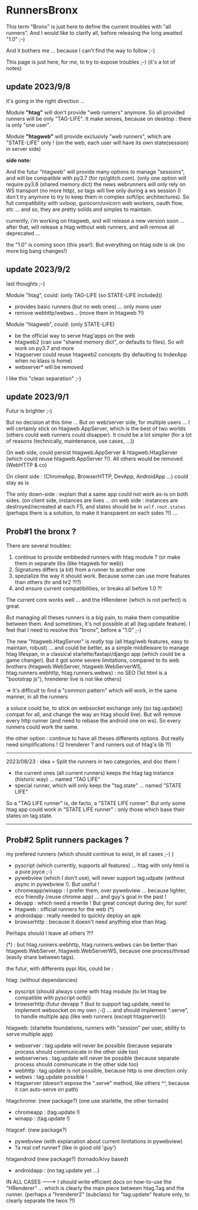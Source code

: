 # RunnersBronx

This term "Bronx" is just here to define the current troubles with "all runners". And I would like to clarify all, before releasing the long awaited "1.0" ;-)

And it bothers me ... because I can't find the way to follow ;-)

This page is just here, for me, to try to expose troubles ;-)
(it's a lot of notes)

## update 2023/9/8
it's going in the right direction ...

Module **"htag"** will don't provide "web runners" anymore. So all provided runners will be only "TAG-LIFE".
It make senses, because on desktop : there is only "one user".

Module **"htagweb"** will provide exclusivly "web runners", which are "STATE-LIFE" only !
(on the web, each user will have its own state(session) in server side)

**side note:**

And the futur "htagweb" will provide many options to manage "sessions", and will be compatible with py3.7 (for rpi/glitch.com).
(only one option will require py3.8 (shared memory dict)
the news webrunners will only rely on WS transport (no more http), so tags will live only during a ws session (I don't try anymore to try to keep them in complex soft/ipc architectures). So full compatibility with uvloop, gunicorn/uvicorn web workers, oauth flow, etc ... and so, they are pretty solids and simples to maintain.

currently, i'm working on htagweb, and will release a new version soon ... after that, will release a htag without web runners, and will remove all deprecated ...

the "1.0" is coming soon (this year!). But everything on htag side is ok (no more big bang changes!)

## update 2023/9/2
last thoughts ;-)

Module "htag", could: (only TAG-LIFE (so STATE-LIFE included))
- provides basic runners (but no web ones) ... only mono user
- remove webhttp/webws .. (move them in htagweb ?!)

Module "htagweb", could: (only STATE-LIFE)
- be the official way to serve htag'apps on the web
- htagweb2 (can use "shared memory dict", or defaults to files). So will work on py3.7 and more
- htagserver could reuse htagweb2 concepts (by defaulting to IndexApp when no klass is home)
- webserver* will be removed

I like this "clean separation" ;-)

## update 2023/9/1

Futur is brighter ;-)

But no decision at this time ...  But on web/server side, for multiple users ... I will certainly stick on htagweb.AppServer, which is the best of two worlds (others could web runners could disapper). It could be a lot simpler (for a lot of reasons (technically, maintenance, use cases, ...))

On web side, could persist htagweb.AppServer & htagweb.HtagServer (which could reuse htagweb.AppServer ?!). All others would be removed (WebHTTP & co)

On client side : (ChromeApp, BrowserHTTP, DevApp, AndroidApp ...) could stay as is

The only down-side : explain that a same app could not work as-is on both sides. (on client side, instances are lives ... on web side : instances are destroyed/recreated at each F5, and states should be in `self.root.states` (perhaps there is a solution, to make it transparent on each sides ?!)
...


## Prob#1 the bronx ?
There are several troubles:

 1) continue to provide embbeded runners with htag module ? (or make them in separate libs (like htagweb for web))
 2) Signatures differs (a bit) from a runner to another one
 3) spezialize the way it should work. Because some can use more features than others (hr and hr2 ?!?)
 4) and ensure current compatibilities, or breaks all before 1.0 ?!

The current core works well ... and the HRenderer (which is not perfect) is great.

But managing all theses runners is a big pain, to make them compatible between them. And sometimes, it's not possible at all (tag.update feature). I feel that I need to resolve this "bronx", before a "1.0" ;-)

The new "htagweb.HtagServer" is *really* top (all htag/web features, easy to maintain, robust) ... and could be better, as a simple middleware to manage htag lifespan, in a classical starlette/fastapi/django app (which could be a game changer).
But it got some severe limitations, compared to its web brothers (htagweb.WebServer, htagweb.WebServerWS, htag.runners.webhttp, htag.runners.webws) : no SEO (1st html is a "bootstrap js"), hrenderer live is not like others)

=> it's difficult to find a "common pattern" which will work, in the same manner, in all the runners

a soluce could be, to stick on websocket exchange only (so tag.update() compat for all, and change the way an htag should live). But will remove every http runner (and need to rebase the android one on ws). So every runners could work the same.

the other option : continue to have all theses differents options. But really need simplifications ! (2 hrenderer ? and runners out of htag's lib ?!)

-----

2023/08/23 : idea = Split the runners in two categories, and doc them !
- the current ones (all current runners) keeps the htag tag instance (historic way) ... named "TAG LIFE"
- special runner, which will only keep the "tag.state" ... named "STATE LIFE"

So a "TAG LIFE runner" is, de facto, a "STATE LIFE runner". But only some htag app could work in "STATE LIFE runner" : only those which base their states on tag.state.

-----

## Prob#2 Split runners packages ?
my prefered runners (which should continue to exist, in all cases ;-) )

- pyscript (which currently, supports all features) ... htag with only html is a pure joyce ;-)
- pywebview (which I don't use), will never support tag.udpate (without async in pywebview !). But useful !
- chromeapp/winapp : I prefer them, over pywebview ... because lighter, eco friendly (reuse chrome app) ... and guy's goal in the past !
- devapp : which need a rewrite ! But great concept during dev, for sure!
- htagweb : official runners for the web (*)
- androidapp : really needed to quickly deploy an apk
- browserhttp : because it doesn't need anything else than htag.

Perhaps should I leave all others ?!?

(*) : but htag.runners.webhttp, htag.runners.webws can be better than htagweb.WebServer, htagweb.WebServerWS, because one process/thread (easily share between tags).

the futur, with differents pypi libs, could be :

htag: (without dependancies) 
 - pyscript (should always come with htag module (to let htag be compatible with pyscript ootb))
 - browserhttp (futur devapp ? (but to support tag.update, need to implement websocket on my own ;-() ... and should implement ".serve", to handle multiple app (like web runners (except htagserver)))

htagweb: (starlette foundations, runners with "session" per user, ability to serve multiple app)
 - webserver   : tag.update will never be possible (because separate process should communicate in the other side too)
 - webserverws : tag.update will never be possible (because separate process should communicate in the other side too)
 - webhttp     : tag.update is not possible, because http is one direction only
 - webws       : tag.update possible !
 - htagserver (doesn't expose the ".serve" method, like others ^^, because it can auto-serve on path)

htagchrome: (new package?) (one use starlette, the other tornado)
 - chromeapp : (tag.update !)
 - winapp    : (tag.update !)

htagcef: (new package?) 
 - pywebview (with explanation about current limitations in pywebview)
 - ?a real cef runner? (like in good old 'guy')

htagandroid (new package?) (tornado/kivy based)
 - androidapp : (no tag.update yet ...)

IN ALL CASES ---> I should write efficient docs on how-to-use the "HRenderer" ... which is clearly the main piece between htag.Tag and the runner. (perhaps a "hrenderer2" (subclass) for "tag.update" feature only, to clearly separate the twos ?!)
